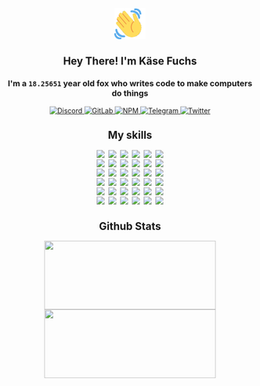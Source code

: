 <div><p align=center><img src=./resources/images/wave.gif width=64px height=64px></p><h2 align=center>Hey There! I'm Käse Fuchs</h2><h3 align=center>I'm a <code>18.25651</code> year old fox who writes code to make computers do things</h3><p align=center><a href=https://discord.com/users/507526681125322772><img alt=Discord src="https://img.shields.io/badge/Discord-5865F2?logo=discord&logoColor=white&style=flat-square#4afc9bab63970d926d25cd9f9691fb39"> </a><a href=https://gitlab.com/kasefuchs><img alt=GitLab src="https://img.shields.io/badge/GitLab-330F63?logo=gitlab&logoColor=white&style=flat-square#4afc9bab63970d926d25cd9f9691fb39"> </a><a href=https://npmjs.com/~kasefuchs><img alt=NPM src="https://img.shields.io/badge/NPM-CB3837?logo=npm&logoColor=white&style=flat-square#4afc9bab63970d926d25cd9f9691fb39"> </a><a href=https://t.me/kasefuchs><img alt=Telegram src="https://img.shields.io/badge/Telegram-2CA5E0?logo=telegram&logoColor=white&style=flat-square#4afc9bab63970d926d25cd9f9691fb39"> </a><a href=https://twitter.com/kasefuchs><img alt=Twitter src="https://img.shields.io/badge/Twitter-1DA1F2?logo=twitter&logoColor=white&style=flat-square#4afc9bab63970d926d25cd9f9691fb39"></a></p><h2 align=center>My skills</h2><p align=center><a href=https://aws.amazon.com/ ><picture><source srcset="https://skillicons.dev/icons?i=aws&theme=dark#4afc9bab63970d926d25cd9f9691fb39" media="(prefers-color-scheme: dark)"><source srcset="https://skillicons.dev/icons?i=aws&theme=light#4afc9bab63970d926d25cd9f9691fb39" media="(prefers-color-scheme: light), (prefers-color-scheme: no-preference)"><img src="https://skillicons.dev/icons?i=aws&theme=light#4afc9bab63970d926d25cd9f9691fb39"></picture></a>&nbsp;&nbsp;<a href=https://en.wikipedia.org/wiki/Bash_(Unix_shell)><picture><source srcset="https://skillicons.dev/icons?i=bash&theme=dark#4afc9bab63970d926d25cd9f9691fb39" media="(prefers-color-scheme: dark)"><source srcset="https://skillicons.dev/icons?i=bash&theme=light#4afc9bab63970d926d25cd9f9691fb39" media="(prefers-color-scheme: light), (prefers-color-scheme: no-preference)"><img src="https://skillicons.dev/icons?i=bash&theme=light#4afc9bab63970d926d25cd9f9691fb39"></picture></a>&nbsp;&nbsp;<a href=https://discord.com/developers/docs><picture><source srcset="https://skillicons.dev/icons?i=bots&theme=dark#4afc9bab63970d926d25cd9f9691fb39" media="(prefers-color-scheme: dark)"><source srcset="https://skillicons.dev/icons?i=bots&theme=light#4afc9bab63970d926d25cd9f9691fb39" media="(prefers-color-scheme: light), (prefers-color-scheme: no-preference)"><img src="https://skillicons.dev/icons?i=bots&theme=light#4afc9bab63970d926d25cd9f9691fb39"></picture></a>&nbsp;&nbsp;<a href=https://www.cloudflare.com/ ><picture><source srcset="https://skillicons.dev/icons?i=cloudflare&theme=dark#4afc9bab63970d926d25cd9f9691fb39" media="(prefers-color-scheme: dark)"><source srcset="https://skillicons.dev/icons?i=cloudflare&theme=light#4afc9bab63970d926d25cd9f9691fb39" media="(prefers-color-scheme: light), (prefers-color-scheme: no-preference)"><img src="https://skillicons.dev/icons?i=cloudflare&theme=light#4afc9bab63970d926d25cd9f9691fb39"></picture></a>&nbsp;&nbsp;<a href=https://en.wikipedia.org/wiki/CSS><picture><source srcset="https://skillicons.dev/icons?i=css&theme=dark#4afc9bab63970d926d25cd9f9691fb39" media="(prefers-color-scheme: dark)"><source srcset="https://skillicons.dev/icons?i=css&theme=light#4afc9bab63970d926d25cd9f9691fb39" media="(prefers-color-scheme: light), (prefers-color-scheme: no-preference)"><img src="https://skillicons.dev/icons?i=css&theme=light#4afc9bab63970d926d25cd9f9691fb39"></picture></a>&nbsp;&nbsp;<a href=https://www.docker.com/ ><picture><source srcset="https://skillicons.dev/icons?i=docker&theme=dark#4afc9bab63970d926d25cd9f9691fb39" media="(prefers-color-scheme: dark)"><source srcset="https://skillicons.dev/icons?i=docker&theme=light#4afc9bab63970d926d25cd9f9691fb39" media="(prefers-color-scheme: light), (prefers-color-scheme: no-preference)"><img src="https://skillicons.dev/icons?i=docker&theme=light#4afc9bab63970d926d25cd9f9691fb39"></picture></a><br><a href=https://www.electronjs.org/ ><picture><source srcset="https://skillicons.dev/icons?i=electron&theme=dark#4afc9bab63970d926d25cd9f9691fb39" media="(prefers-color-scheme: dark)"><source srcset="https://skillicons.dev/icons?i=electron&theme=light#4afc9bab63970d926d25cd9f9691fb39" media="(prefers-color-scheme: light), (prefers-color-scheme: no-preference)"><img src="https://skillicons.dev/icons?i=electron&theme=light#4afc9bab63970d926d25cd9f9691fb39"></picture></a>&nbsp;&nbsp;<a href=https://expressjs.com/ ><picture><source srcset="https://skillicons.dev/icons?i=express&theme=dark#4afc9bab63970d926d25cd9f9691fb39" media="(prefers-color-scheme: dark)"><source srcset="https://skillicons.dev/icons?i=express&theme=light#4afc9bab63970d926d25cd9f9691fb39" media="(prefers-color-scheme: light), (prefers-color-scheme: no-preference)"><img src="https://skillicons.dev/icons?i=express&theme=light#4afc9bab63970d926d25cd9f9691fb39"></picture></a>&nbsp;&nbsp;<a href=https://www.figma.com/ ><picture><source srcset="https://skillicons.dev/icons?i=figma&theme=dark#4afc9bab63970d926d25cd9f9691fb39" media="(prefers-color-scheme: dark)"><source srcset="https://skillicons.dev/icons?i=figma&theme=light#4afc9bab63970d926d25cd9f9691fb39" media="(prefers-color-scheme: light), (prefers-color-scheme: no-preference)"><img src="https://skillicons.dev/icons?i=figma&theme=light#4afc9bab63970d926d25cd9f9691fb39"></picture></a>&nbsp;&nbsp;<a href=https://firebase.google.com/ ><picture><source srcset="https://skillicons.dev/icons?i=firebase&theme=dark#4afc9bab63970d926d25cd9f9691fb39" media="(prefers-color-scheme: dark)"><source srcset="https://skillicons.dev/icons?i=firebase&theme=light#4afc9bab63970d926d25cd9f9691fb39" media="(prefers-color-scheme: light), (prefers-color-scheme: no-preference)"><img src="https://skillicons.dev/icons?i=firebase&theme=light#4afc9bab63970d926d25cd9f9691fb39"></picture></a>&nbsp;&nbsp;<a href=https://flask.palletsprojects.com/ ><picture><source srcset="https://skillicons.dev/icons?i=flask&theme=dark#4afc9bab63970d926d25cd9f9691fb39" media="(prefers-color-scheme: dark)"><source srcset="https://skillicons.dev/icons?i=flask&theme=light#4afc9bab63970d926d25cd9f9691fb39" media="(prefers-color-scheme: light), (prefers-color-scheme: no-preference)"><img src="https://skillicons.dev/icons?i=flask&theme=light#4afc9bab63970d926d25cd9f9691fb39"></picture></a>&nbsp;&nbsp;<a href=https://cloud.google.com/ ><picture><source srcset="https://skillicons.dev/icons?i=gcp&theme=dark#4afc9bab63970d926d25cd9f9691fb39" media="(prefers-color-scheme: dark)"><source srcset="https://skillicons.dev/icons?i=gcp&theme=light#4afc9bab63970d926d25cd9f9691fb39" media="(prefers-color-scheme: light), (prefers-color-scheme: no-preference)"><img src="https://skillicons.dev/icons?i=gcp&theme=light#4afc9bab63970d926d25cd9f9691fb39"></picture></a><br><a href=https://git-scm.com/ ><picture><source srcset="https://skillicons.dev/icons?i=git&theme=dark#4afc9bab63970d926d25cd9f9691fb39" media="(prefers-color-scheme: dark)"><source srcset="https://skillicons.dev/icons?i=git&theme=light#4afc9bab63970d926d25cd9f9691fb39" media="(prefers-color-scheme: light), (prefers-color-scheme: no-preference)"><img src="https://skillicons.dev/icons?i=git&theme=light#4afc9bab63970d926d25cd9f9691fb39"></picture></a>&nbsp;&nbsp;<a href=https://github.com/ ><picture><source srcset="https://skillicons.dev/icons?i=github&theme=dark#4afc9bab63970d926d25cd9f9691fb39" media="(prefers-color-scheme: dark)"><source srcset="https://skillicons.dev/icons?i=github&theme=light#4afc9bab63970d926d25cd9f9691fb39" media="(prefers-color-scheme: light), (prefers-color-scheme: no-preference)"><img src="https://skillicons.dev/icons?i=github&theme=light#4afc9bab63970d926d25cd9f9691fb39"></picture></a>&nbsp;&nbsp;<a href=https://gitlab.com/ ><picture><source srcset="https://skillicons.dev/icons?i=gitlab&theme=dark#4afc9bab63970d926d25cd9f9691fb39" media="(prefers-color-scheme: dark)"><source srcset="https://skillicons.dev/icons?i=gitlab&theme=light#4afc9bab63970d926d25cd9f9691fb39" media="(prefers-color-scheme: light), (prefers-color-scheme: no-preference)"><img src="https://skillicons.dev/icons?i=gitlab&theme=light#4afc9bab63970d926d25cd9f9691fb39"></picture></a>&nbsp;&nbsp;<a href=https://www.heroku.com/ ><picture><source srcset="https://skillicons.dev/icons?i=heroku&theme=dark#4afc9bab63970d926d25cd9f9691fb39" media="(prefers-color-scheme: dark)"><source srcset="https://skillicons.dev/icons?i=heroku&theme=light#4afc9bab63970d926d25cd9f9691fb39" media="(prefers-color-scheme: light), (prefers-color-scheme: no-preference)"><img src="https://skillicons.dev/icons?i=heroku&theme=light#4afc9bab63970d926d25cd9f9691fb39"></picture></a>&nbsp;&nbsp;<a href=https://en.wikipedia.org/wiki/HTML><picture><source srcset="https://skillicons.dev/icons?i=html&theme=dark#4afc9bab63970d926d25cd9f9691fb39" media="(prefers-color-scheme: dark)"><source srcset="https://skillicons.dev/icons?i=html&theme=light#4afc9bab63970d926d25cd9f9691fb39" media="(prefers-color-scheme: light), (prefers-color-scheme: no-preference)"><img src="https://skillicons.dev/icons?i=html&theme=light#4afc9bab63970d926d25cd9f9691fb39"></picture></a>&nbsp;&nbsp;<a href=https://en.wikipedia.org/wiki/JavaScript><picture><source srcset="https://skillicons.dev/icons?i=js&theme=dark#4afc9bab63970d926d25cd9f9691fb39" media="(prefers-color-scheme: dark)"><source srcset="https://skillicons.dev/icons?i=js&theme=light#4afc9bab63970d926d25cd9f9691fb39" media="(prefers-color-scheme: light), (prefers-color-scheme: no-preference)"><img src="https://skillicons.dev/icons?i=js&theme=light#4afc9bab63970d926d25cd9f9691fb39"></picture></a><br><a href=https://en.wikipedia.org/wiki/Linux><picture><source srcset="https://skillicons.dev/icons?i=linux&theme=dark#4afc9bab63970d926d25cd9f9691fb39" media="(prefers-color-scheme: dark)"><source srcset="https://skillicons.dev/icons?i=linux&theme=light#4afc9bab63970d926d25cd9f9691fb39" media="(prefers-color-scheme: light), (prefers-color-scheme: no-preference)"><img src="https://skillicons.dev/icons?i=linux&theme=light#4afc9bab63970d926d25cd9f9691fb39"></picture></a>&nbsp;&nbsp;<a href=https://mui.com/ ><picture><source srcset="https://skillicons.dev/icons?i=materialui&theme=dark#4afc9bab63970d926d25cd9f9691fb39" media="(prefers-color-scheme: dark)"><source srcset="https://skillicons.dev/icons?i=materialui&theme=light#4afc9bab63970d926d25cd9f9691fb39" media="(prefers-color-scheme: light), (prefers-color-scheme: no-preference)"><img src="https://skillicons.dev/icons?i=materialui&theme=light#4afc9bab63970d926d25cd9f9691fb39"></picture></a>&nbsp;&nbsp;<a href=https://en.wikipedia.org/wiki/Markdown><picture><source srcset="https://skillicons.dev/icons?i=md&theme=dark#4afc9bab63970d926d25cd9f9691fb39" media="(prefers-color-scheme: dark)"><source srcset="https://skillicons.dev/icons?i=md&theme=light#4afc9bab63970d926d25cd9f9691fb39" media="(prefers-color-scheme: light), (prefers-color-scheme: no-preference)"><img src="https://skillicons.dev/icons?i=md&theme=light#4afc9bab63970d926d25cd9f9691fb39"></picture></a>&nbsp;&nbsp;<a href=https://www.mongodb.com/ ><picture><source srcset="https://skillicons.dev/icons?i=mongodb&theme=dark#4afc9bab63970d926d25cd9f9691fb39" media="(prefers-color-scheme: dark)"><source srcset="https://skillicons.dev/icons?i=mongodb&theme=light#4afc9bab63970d926d25cd9f9691fb39" media="(prefers-color-scheme: light), (prefers-color-scheme: no-preference)"><img src="https://skillicons.dev/icons?i=mongodb&theme=light#4afc9bab63970d926d25cd9f9691fb39"></picture></a>&nbsp;&nbsp;<a href=https://www.mysql.com/ ><picture><source srcset="https://skillicons.dev/icons?i=mysql&theme=dark#4afc9bab63970d926d25cd9f9691fb39" media="(prefers-color-scheme: dark)"><source srcset="https://skillicons.dev/icons?i=mysql&theme=light#4afc9bab63970d926d25cd9f9691fb39" media="(prefers-color-scheme: light), (prefers-color-scheme: no-preference)"><img src="https://skillicons.dev/icons?i=mysql&theme=light#4afc9bab63970d926d25cd9f9691fb39"></picture></a>&nbsp;&nbsp;<a href=https://nextjs.org/ ><picture><source srcset="https://skillicons.dev/icons?i=nextjs&theme=dark#4afc9bab63970d926d25cd9f9691fb39" media="(prefers-color-scheme: dark)"><source srcset="https://skillicons.dev/icons?i=nextjs&theme=light#4afc9bab63970d926d25cd9f9691fb39" media="(prefers-color-scheme: light), (prefers-color-scheme: no-preference)"><img src="https://skillicons.dev/icons?i=nextjs&theme=light#4afc9bab63970d926d25cd9f9691fb39"></picture></a><br><a href=https://nodejs.org/en/ ><picture><source srcset="https://skillicons.dev/icons?i=nodejs&theme=dark#4afc9bab63970d926d25cd9f9691fb39" media="(prefers-color-scheme: dark)"><source srcset="https://skillicons.dev/icons?i=nodejs&theme=light#4afc9bab63970d926d25cd9f9691fb39" media="(prefers-color-scheme: light), (prefers-color-scheme: no-preference)"><img src="https://skillicons.dev/icons?i=nodejs&theme=light#4afc9bab63970d926d25cd9f9691fb39"></picture></a>&nbsp;&nbsp;<a href=https://www.postgresql.org/ ><picture><source srcset="https://skillicons.dev/icons?i=postgres&theme=dark#4afc9bab63970d926d25cd9f9691fb39" media="(prefers-color-scheme: dark)"><source srcset="https://skillicons.dev/icons?i=postgres&theme=light#4afc9bab63970d926d25cd9f9691fb39" media="(prefers-color-scheme: light), (prefers-color-scheme: no-preference)"><img src="https://skillicons.dev/icons?i=postgres&theme=light#4afc9bab63970d926d25cd9f9691fb39"></picture></a>&nbsp;&nbsp;<a href=https://learn.microsoft.com/en-us/powershell/ ><picture><source srcset="https://skillicons.dev/icons?i=powershell&theme=dark#4afc9bab63970d926d25cd9f9691fb39" media="(prefers-color-scheme: dark)"><source srcset="https://skillicons.dev/icons?i=powershell&theme=light#4afc9bab63970d926d25cd9f9691fb39" media="(prefers-color-scheme: light), (prefers-color-scheme: no-preference)"><img src="https://skillicons.dev/icons?i=powershell&theme=light#4afc9bab63970d926d25cd9f9691fb39"></picture></a>&nbsp;&nbsp;<a href=https://www.python.org/ ><picture><source srcset="https://skillicons.dev/icons?i=py&theme=dark#4afc9bab63970d926d25cd9f9691fb39" media="(prefers-color-scheme: dark)"><source srcset="https://skillicons.dev/icons?i=py&theme=light#4afc9bab63970d926d25cd9f9691fb39" media="(prefers-color-scheme: light), (prefers-color-scheme: no-preference)"><img src="https://skillicons.dev/icons?i=py&theme=light#4afc9bab63970d926d25cd9f9691fb39"></picture></a>&nbsp;&nbsp;<a href=https://www.raspberrypi.org/ ><picture><source srcset="https://skillicons.dev/icons?i=raspberrypi&theme=dark#4afc9bab63970d926d25cd9f9691fb39" media="(prefers-color-scheme: dark)"><source srcset="https://skillicons.dev/icons?i=raspberrypi&theme=light#4afc9bab63970d926d25cd9f9691fb39" media="(prefers-color-scheme: light), (prefers-color-scheme: no-preference)"><img src="https://skillicons.dev/icons?i=raspberrypi&theme=light#4afc9bab63970d926d25cd9f9691fb39"></picture></a>&nbsp;&nbsp;<a href=https://reactjs.org/ ><picture><source srcset="https://skillicons.dev/icons?i=react&theme=dark#4afc9bab63970d926d25cd9f9691fb39" media="(prefers-color-scheme: dark)"><source srcset="https://skillicons.dev/icons?i=react&theme=light#4afc9bab63970d926d25cd9f9691fb39" media="(prefers-color-scheme: light), (prefers-color-scheme: no-preference)"><img src="https://skillicons.dev/icons?i=react&theme=light#4afc9bab63970d926d25cd9f9691fb39"></picture></a><br><a href=https://redux.js.org/ ><picture><source srcset="https://skillicons.dev/icons?i=redux&theme=dark#4afc9bab63970d926d25cd9f9691fb39" media="(prefers-color-scheme: dark)"><source srcset="https://skillicons.dev/icons?i=redux&theme=light#4afc9bab63970d926d25cd9f9691fb39" media="(prefers-color-scheme: light), (prefers-color-scheme: no-preference)"><img src="https://skillicons.dev/icons?i=redux&theme=light#4afc9bab63970d926d25cd9f9691fb39"></picture></a>&nbsp;&nbsp;<a href=https://en.wikipedia.org/wiki/Regular_expression><picture><source srcset="https://skillicons.dev/icons?i=regex&theme=dark#4afc9bab63970d926d25cd9f9691fb39" media="(prefers-color-scheme: dark)"><source srcset="https://skillicons.dev/icons?i=regex&theme=light#4afc9bab63970d926d25cd9f9691fb39" media="(prefers-color-scheme: light), (prefers-color-scheme: no-preference)"><img src="https://skillicons.dev/icons?i=regex&theme=light#4afc9bab63970d926d25cd9f9691fb39"></picture></a>&nbsp;&nbsp;<a href=https://en.wikipedia.org/wiki/Sass_(stylesheet_language)><picture><source srcset="https://skillicons.dev/icons?i=sass&theme=dark#4afc9bab63970d926d25cd9f9691fb39" media="(prefers-color-scheme: dark)"><source srcset="https://skillicons.dev/icons?i=sass&theme=light#4afc9bab63970d926d25cd9f9691fb39" media="(prefers-color-scheme: light), (prefers-color-scheme: no-preference)"><img src="https://skillicons.dev/icons?i=sass&theme=light#4afc9bab63970d926d25cd9f9691fb39"></picture></a>&nbsp;&nbsp;<a href=https://www.typescriptlang.org/ ><picture><source srcset="https://skillicons.dev/icons?i=ts&theme=dark#4afc9bab63970d926d25cd9f9691fb39" media="(prefers-color-scheme: dark)"><source srcset="https://skillicons.dev/icons?i=ts&theme=light#4afc9bab63970d926d25cd9f9691fb39" media="(prefers-color-scheme: light), (prefers-color-scheme: no-preference)"><img src="https://skillicons.dev/icons?i=ts&theme=light#4afc9bab63970d926d25cd9f9691fb39"></picture></a>&nbsp;&nbsp;<a href=https://unity.com/ ><picture><source srcset="https://skillicons.dev/icons?i=unity&theme=dark#4afc9bab63970d926d25cd9f9691fb39" media="(prefers-color-scheme: dark)"><source srcset="https://skillicons.dev/icons?i=unity&theme=light#4afc9bab63970d926d25cd9f9691fb39" media="(prefers-color-scheme: light), (prefers-color-scheme: no-preference)"><img src="https://skillicons.dev/icons?i=unity&theme=light#4afc9bab63970d926d25cd9f9691fb39"></picture></a>&nbsp;&nbsp;<a href=https://workers.cloudflare.com/ ><picture><source srcset="https://skillicons.dev/icons?i=workers&theme=dark#4afc9bab63970d926d25cd9f9691fb39" media="(prefers-color-scheme: dark)"><source srcset="https://skillicons.dev/icons?i=workers&theme=light#4afc9bab63970d926d25cd9f9691fb39" media="(prefers-color-scheme: light), (prefers-color-scheme: no-preference)"><img src="https://skillicons.dev/icons?i=workers&theme=light#4afc9bab63970d926d25cd9f9691fb39"></picture></a><br></p><h2 align=center>Github Stats</h2><p align=center><picture><source srcset="https://github-readme-stats-kasefuchs.vercel.app/api/?count_private=true&hide_border=true&hide_rank=true&line_height=20&hide_title=true&username=Kasefuchs&theme=dark#4afc9bab63970d926d25cd9f9691fb39" media="(prefers-color-scheme: dark)"><source srcset="https://github-readme-stats-kasefuchs.vercel.app/api/?count_private=true&hide_border=true&hide_rank=true&line_height=20&hide_title=true&username=Kasefuchs&theme=light#4afc9bab63970d926d25cd9f9691fb39" media="(prefers-color-scheme: light), (prefers-color-scheme: no-preference)"><img align=middle width=350 height=140 src="https://github-readme-stats-kasefuchs.vercel.app/api/?count_private=true&hide_border=true&hide_rank=true&line_height=20&hide_title=true&username=Kasefuchs&theme=light#4afc9bab63970d926d25cd9f9691fb39"></picture><picture><source srcset="https://github-readme-stats-kasefuchs.vercel.app/api/top-langs/?count_private=true&hide_border=true&layout=compact&username=Kasefuchs&theme=dark#4afc9bab63970d926d25cd9f9691fb39" media="(prefers-color-scheme: dark)"><source srcset="https://github-readme-stats-kasefuchs.vercel.app/api/top-langs/?count_private=true&hide_border=true&layout=compact&username=Kasefuchs&theme=light#4afc9bab63970d926d25cd9f9691fb39" media="(prefers-color-scheme: light), (prefers-color-scheme: no-preference)"><img align=middle width=350 height=140 src="https://github-readme-stats-kasefuchs.vercel.app/api/top-langs/?count_private=true&hide_border=true&layout=compact&username=Kasefuchs&theme=light#4afc9bab63970d926d25cd9f9691fb39"></picture></p><img src="https://hit.yhype.me/github/profile?user_id=64592097#4afc9bab63970d926d25cd9f9691fb39" alt=""></div>